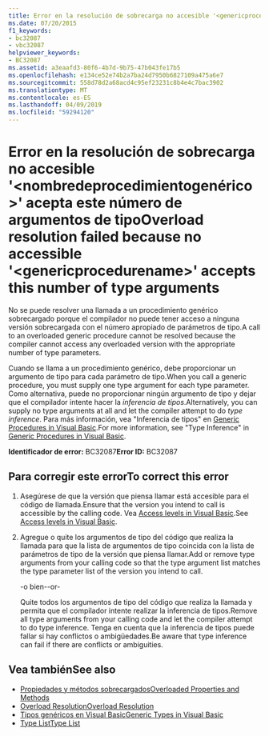 ```yaml
---
title: Error en la resolución de sobrecarga no accesible '<genericprocedurename>' acepta este número de argumentos de tipo
ms.date: 07/20/2015
f1_keywords:
- bc32087
- vbc32087
helpviewer_keywords:
- BC32087
ms.assetid: a3eaafd3-80f6-4b7d-9b75-47b043fe17b5
ms.openlocfilehash: e134ce52e74b2a7ba24d7950b6827109a475a6e7
ms.sourcegitcommit: 558d78d2a68acd4c95ef23231c8b4e4c7bac3902
ms.translationtype: MT
ms.contentlocale: es-ES
ms.lasthandoff: 04/09/2019
ms.locfileid: "59294120"
---
```

# <a name="overload-resolution-failed-because-no-accessible-genericprocedurename-accepts-this-number-of-type-arguments"></a><span data-ttu-id="7a00a-102">Error en la resolución de sobrecarga no accesible '\<nombredeprocedimientogenérico >' acepta este número de argumentos de tipo</span><span class="sxs-lookup"><span data-stu-id="7a00a-102">Overload resolution failed because no accessible '\<genericprocedurename>' accepts this number of type arguments</span></span>
<span data-ttu-id="7a00a-103">No se puede resolver una llamada a un procedimiento genérico sobrecargado porque el compilador no puede tener acceso a ninguna versión sobrecargada con el número apropiado de parámetros de tipo.</span><span class="sxs-lookup"><span data-stu-id="7a00a-103">A call to an overloaded generic procedure cannot be resolved because the compiler cannot access any overloaded version with the appropriate number of type parameters.</span></span>  
  
 <span data-ttu-id="7a00a-104">Cuando se llama a un procedimiento genérico, debe proporcionar un argumento de tipo para cada parámetro de tipo.</span><span class="sxs-lookup"><span data-stu-id="7a00a-104">When you call a generic procedure, you must supply one type argument for each type parameter.</span></span> <span data-ttu-id="7a00a-105">Como alternativa, puede no proporcionar ningún argumento de tipo y dejar que el compilador intente hacer la *inferencia de tipos*.</span><span class="sxs-lookup"><span data-stu-id="7a00a-105">Alternatively, you can supply no type arguments at all and let the compiler attempt to do *type inference*.</span></span> <span data-ttu-id="7a00a-106">Para más información, vea "Inferencia de tipos" en [Generic Procedures in Visual Basic](../../visual-basic/programming-guide/language-features/data-types/generic-procedures.md).</span><span class="sxs-lookup"><span data-stu-id="7a00a-106">For more information, see "Type Inference" in [Generic Procedures in Visual Basic](../../visual-basic/programming-guide/language-features/data-types/generic-procedures.md).</span></span>  
  
 <span data-ttu-id="7a00a-107">**Identificador de error:** BC32087</span><span class="sxs-lookup"><span data-stu-id="7a00a-107">**Error ID:** BC32087</span></span>  
  
## <a name="to-correct-this-error"></a><span data-ttu-id="7a00a-108">Para corregir este error</span><span class="sxs-lookup"><span data-stu-id="7a00a-108">To correct this error</span></span>  
  
1. <span data-ttu-id="7a00a-109">Asegúrese de que la versión que piensa llamar está accesible para el código de llamada.</span><span class="sxs-lookup"><span data-stu-id="7a00a-109">Ensure that the version you intend to call is accessible by the calling code.</span></span> <span data-ttu-id="7a00a-110">Vea [Access levels in Visual Basic](../../visual-basic/programming-guide/language-features/declared-elements/access-levels.md).</span><span class="sxs-lookup"><span data-stu-id="7a00a-110">See [Access levels in Visual Basic](../../visual-basic/programming-guide/language-features/declared-elements/access-levels.md).</span></span>  
  
2. <span data-ttu-id="7a00a-111">Agregue o quite los argumentos de tipo del código que realiza la llamada para que la lista de argumentos de tipo coincida con la lista de parámetros de tipo de la versión que piensa llamar.</span><span class="sxs-lookup"><span data-stu-id="7a00a-111">Add or remove type arguments from your calling code so that the type argument list matches the type parameter list of the version you intend to call.</span></span>  
  
     <span data-ttu-id="7a00a-112">-o bien-</span><span class="sxs-lookup"><span data-stu-id="7a00a-112">-or-</span></span>  
  
     <span data-ttu-id="7a00a-113">Quite todos los argumentos de tipo del código que realiza la llamada y permita que el compilador intente realizar la inferencia de tipos.</span><span class="sxs-lookup"><span data-stu-id="7a00a-113">Remove all type arguments from your calling code and let the compiler attempt to do type inference.</span></span> <span data-ttu-id="7a00a-114">Tenga en cuenta que la inferencia de tipos puede fallar si hay conflictos o ambigüedades.</span><span class="sxs-lookup"><span data-stu-id="7a00a-114">Be aware that type inference can fail if there are conflicts or ambiguities.</span></span>  
  
## <a name="see-also"></a><span data-ttu-id="7a00a-115">Vea también</span><span class="sxs-lookup"><span data-stu-id="7a00a-115">See also</span></span>

- [<span data-ttu-id="7a00a-116">Propiedades y métodos sobrecargados</span><span class="sxs-lookup"><span data-stu-id="7a00a-116">Overloaded Properties and Methods</span></span>](../../visual-basic/programming-guide/language-features/objects-and-classes/overloaded-properties-and-methods.md)
- [<span data-ttu-id="7a00a-117">Overload Resolution</span><span class="sxs-lookup"><span data-stu-id="7a00a-117">Overload Resolution</span></span>](../../visual-basic/programming-guide/language-features/procedures/overload-resolution.md)
- [<span data-ttu-id="7a00a-118">Tipos genéricos en Visual Basic</span><span class="sxs-lookup"><span data-stu-id="7a00a-118">Generic Types in Visual Basic</span></span>](../../visual-basic/programming-guide/language-features/data-types/generic-types.md)
- [<span data-ttu-id="7a00a-119">Type List</span><span class="sxs-lookup"><span data-stu-id="7a00a-119">Type List</span></span>](../../visual-basic/language-reference/statements/type-list.md)
